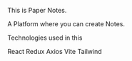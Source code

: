 This is Paper Notes.

A Platform where you can create Notes.

Technologies used in this

React
Redux
Axios
Vite
Tailwind